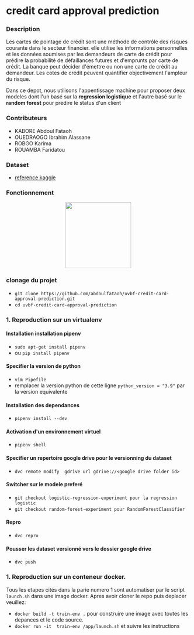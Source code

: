# credit card approval prediction

### Description
Les cartes de pointage de crédit sont une méthode de contrôle des risques courante dans le secteur financier. elle utilise les informations personnelles et les données soumises par les demandeurs de carte de crédit pour prédire la probabilité de défaillances futures et d'emprunts par carte de crédit. La banque peut décider d'émettre ou non une carte de crédit au demandeur. Les cotes de crédit peuvent quantifier objectivement l'ampleur du risque.

Dans ce depot, nous utilisons l'appentissage machine pour proposer deux modeles dont l'un basé sur la **regression logistique** et l'autre basé sur le **random forest** pour predire le status d'un client

### Contributeurs
 - KABORE Abdoul Fataoh
 - OUEDRAOGO Ibrahim Alassane
 - ROBGO Karima
 - ROUAMBA Faridatou
 
### Dataset
 - [reference kaggle](https://www.kaggle.com/rikdifos/credit-card-approval-prediction?select=credit_record.csv)

### Fonctionnement
<p align="center">
  <img width="180" src="https://drive.google.com/uc?export=download&id=1u29V3rylBuTiRfg8rMvXiHXmv05vp1xF">
</p>


### clonage du projet
- ```git clone https://github.com/abdoulfataoh/uvbf-credit-card-approval-prediction.git```
- ```cd uvbf-credit-card-approval-prediction```
### 1. Reproduction sur un virtualenv
#### Installation installation pipenv
- ```sudo apt-get install pipenv```
- ou ```pip install pipenv```

#### Specifier la version de python
- ```vim Pipefile```
- remplacer la version python de cette ligne ```python_version = "3.9"``` par la version equivalente
#### Installation des dependances
- ```pipenv install --dev```

#### Activation d'un environnement virtuel
- ```pipenv shell```

#### Specifier un repertoire google drive pour le versionning du dataset
- ```dvc remote modify  gdrive url gdrive://<google drive folder id>```

#### Switcher sur le modele preferé
- ```git checkout logistic-regression-experiment pour la regression logistic```
- ```git checkout random-forest-experiment pour RandomForestClassifier```
#### Repro
- ```dvc repro```

#### Pousser les dataset versionné vers le dossier google drive
- ```dvc push```

### 1. Reproduction sur un conteneur docker.
Tous les etapes cités dans la parie numero 1 sont automatiser par le script ```launch.sh``` dans une image docker. Apres avoir cloner le repo puis deplacer veuillez:

- ```docker build -t train-env .``` pour construire une image avec toutes les depances et le code source.
- ```docker run -it  train-env /app/launch.sh``` et suivre les instructions
